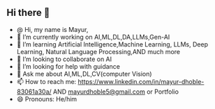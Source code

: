 ## Hi there 👋

- @ Hi, my name is Mayur,
- 🔭 I’m currently working on AI,ML,DL,DA,LLMs,Gen-AI
- 🌱 I’m learning Artificial Intelligence,Machine Learning, LLMs, Deep Learning, Natural Language Processing,AND much more
- 👯 I’m looking to collaborate on AI
- 🤔 I’m looking for help with guidance
- 💬 Ask me about AI,ML,DL,CV(computer Vision)
- 📫 How to reach me: https://www.linkedin.com/in/mayur-dhoble-83061a30a/ AND mayurdhoble5@gmail.com or <a src="https://mayur-dhoble-portfolio-showcase.lovable.app">Portfolio</a>
- 😄 Pronouns: He/him


